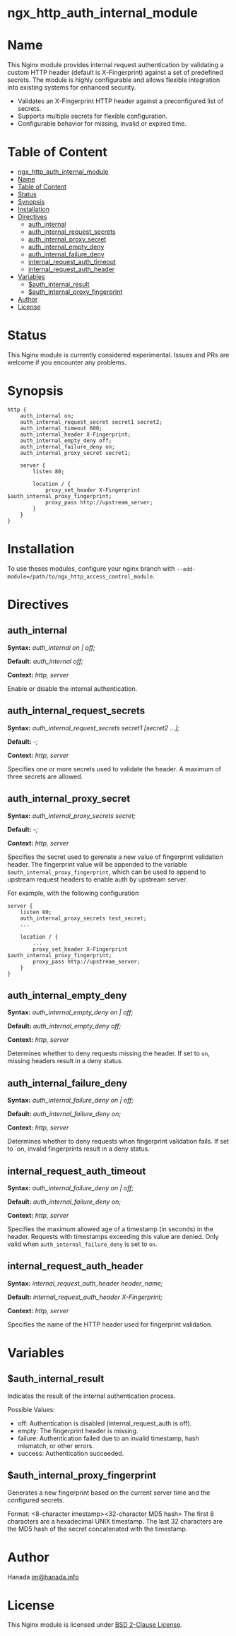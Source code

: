 # ngx_http_auth_internal_module

# Name

This Nginx module provides internal request authentication by validating a custom HTTP header (default is X-Fingerprint) against a set of predefined secrets. The module is highly configurable and allows flexible integration into existing systems for enhanced security.

* Validates an X-Fingerprint HTTP header against a preconfigured list of secrets.
* Supports multiple secrets for flexible configuration.
* Configurable behavior for missing, invalid or expired time.

# Table of Content

- [ngx\_http\_auth\_internal\_module](#ngx_http_auth_internal_module)
- [Name](#name)
- [Table of Content](#table-of-content)
- [Status](#status)
- [Synopsis](#synopsis)
- [Installation](#installation)
- [Directives](#directives)
  - [auth\_internal](#auth_internal)
  - [auth\_internal\_request\_secrets](#auth_internal_request_secrets)
  - [auth\_internal\_proxy\_secret](#auth_internal_proxy_secret)
  - [auth\_internal\_empty\_deny](#auth_internal_empty_deny)
  - [auth\_internal\_failure\_deny](#auth_internal_failure_deny)
  - [internal\_request\_auth\_timeout](#internal_request_auth_timeout)
  - [internal\_request\_auth\_header](#internal_request_auth_header)
- [Variables](#variables)
  - [$auth\_internal\_result](#auth_internal_result)
  - [$auth\_internal\_proxy\_fingerprint](#auth_internal_proxy_fingerprint)
- [Author](#author)
- [License](#license)

# Status

This Nginx module is currently considered experimental. Issues and PRs are welcome if you encounter any problems.

# Synopsis

```nginx
http {
    auth_internal on;
    auth_internal_request_secret secret1 secret2;
    auth_internal_timeout 600;
    auth_internal_header X-Fingerprint;
    auth_internal_empty_deny off;
    auth_internal_failure_deny on;
    auth_internal_proxy_secret secret1;

    server {
        listen 80;

        location / {
            proxy_set_header X-Fingerprint $auth_internal_proxy_fingerprint;
            proxy_pass http://upstream_server;
        }
    }
}
```

# Installation

To use theses modules, configure your nginx branch with `--add-module=/path/to/ngx_http_access_control_module`.

# Directives

## auth_internal

**Syntax:** *auth_internal on | off;*

**Default:** *auth_internal off;*

**Context:** *http, server*

Enable or disable the internal authentication.

## auth_internal_request_secrets

**Syntax:** *auth_internal_request_secrets secret1 \[secret2 ...\];*

**Default:** *-;*

**Context:** *http, server*

Specifies one or more secrets used to validate the header. A maximum of three secrets are allowed.

## auth_internal_proxy_secret

**Syntax:** *auth_internal_proxy_secrets secret;*

**Default:** *-;*

**Context:** *http, server*

Specifies the secret used to gerenate a new value of fingerprint validation header. The fingerprint value will be appended to the variable `$auth_internal_proxy_fingerprint`, which can be used to append to upstream request headers to enable auth by upstream server.

For example, with the following configuration
```
server {
    listen 80;
    auth_internal_proxy_secrets test_secret;
    ...

    location / {
        ...
        proxy_set_header X-Fingerprint $auth_internal_proxy_fingerprint;
        proxy_pass http://upstream_server;
    }
}
```

## auth_internal_empty_deny

**Syntax:** *auth_internal_empty_deny on | off;*

**Default:** *auth_internal_empty_deny off;*

**Context:** *http, server*

Determines whether to deny requests missing the header. If set to `on`, missing headers result in a deny status.

## auth_internal_failure_deny

**Syntax:** *auth_internal_failure_deny on | off;*

**Default:** *auth_internal_failure_deny on;*

**Context:** *http, server*

Determines whether to deny requests when fingerprint validation fails. If set to `on, invalid fingerprints result in a deny status.

## internal_request_auth_timeout

**Syntax:** *auth_internal_failure_deny on | off;*

**Default:** *auth_internal_failure_deny on;*

**Context:** *http, server*

Specifies the maximum allowed age of a timestamp (in seconds) in the header. Requests with timestamps exceeding this value are denied. Only valid when `auth_internal_failure_deny` is set to `on`.

## internal_request_auth_header

**Syntax:** *internal_request_auth_header header_name;*

**Default:** *internal_request_auth_header X-Fingerprint;*

**Context:** *http, server*

Specifies the name of the HTTP header used for fingerprint validation.

# Variables

## \$auth_internal_result

Indicates the result of the internal authentication process.

Possible Values:
* off: Authentication is disabled (internal_request_auth is off).
* empty: The fingerprint header is missing.
* failure: Authentication failed due to an invalid timestamp, hash mismatch, or other errors.
* success: Authentication succeeded.

## \$auth_internal_proxy_fingerprint

Generates a new fingerprint based on the current server time and the configured secrets.

Format: <8-character imestamp><32-character MD5 hash>
The first 8 characters are a hexadecimal UNIX timestamp.
The last 32 characters are the MD5 hash of the secret concatenated with the timestamp.

# Author

Hanada im@hanada.info

# License

This Nginx module is licensed under [BSD 2-Clause License](LICENSE).
